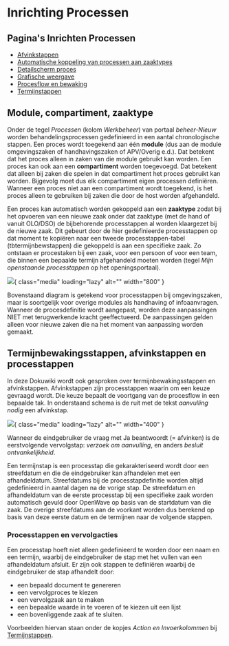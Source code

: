 # Inrichting Processen

## Pagina's Inrichten Processen

- [Afvinkstappen](afvinkstappen.md)
- [Automatische koppeling van processen aan zaaktypes](automatische_koppeling.md)
- [Detailscherm proces](detailscherm_proces.md)
- [Grafische weergave](grafische_weergave.md)
- [Procesflow en bewaking](procesflow_en_bewaking.md)
- [Termijnstappen](termijnstappen.md)

## Module, compartiment, zaaktype

Onder de tegel _Processen_ (kolom _Werkbeheer_) van portaal _beheer-Nieuw_ worden behandelingsprocessen gedefinieerd in een aantal chronologische stappen. Een proces wordt toegekend aan één **module** (dus aan de module omgevingszaken of handhavingszaken of APV/Overig e.d.). Dat betekent dat het proces alleen in zaken van die module gebruikt kan worden.
Een proces kan ook aan een **compartiment** worden toegevoegd. Dat betekent dat alleen bij zaken die spelen in dat compartiment het proces gebruikt kan worden. Bijgevolg moet dus elk compartiment eigen processen definiëren. Wanneer een proces niet aan een compartiment wordt toegekend, is het proces alleen te gebruiken bij zaken die door de host worden afgehandeld.

Een proces kan automatisch worden gekoppeld aan een **zaaktype** zodat bij het opvoeren van een nieuwe zaak onder dat zaaktype (met de hand of vanuit OLO/DSO) de bijbehorende processtappen al worden klaargezet bij de nieuwe zaak. Dit gebeurt door de hier gedefinieerde processtappen op dat moment te kopiëren naar een tweede processtappen-tabel (tbtermijnbewstappen) die gekoppeld is aan een specifieke zaak. Zo ontstaan er procestaken bij een zaak, voor een persoon of voor een team, die binnen een bepaalde termijn afgehandeld moeten worden (tegel _Mijn openstaande processtappen_ op het openingsportaal).

![](../../img/applicatiebeheer/instellen_inrichten/procesdefinitie.w.800_tok.483342.png){ class="media" loading="lazy" alt="" width="800" }

Bovenstaand diagram is getekend voor processtappen bij omgevingszaken, maar is soortgelijk voor overige modules als handhaving of infoaanvragen. Wanneer de procesdefinitie wordt aangepast, worden deze aanpassingen NIET met terugwerkende kracht geeffectueerd. De aanpassingen gelden alleen voor nieuwe zaken die na het moment van aanpassing worden gemaakt.

## Termijnbewakingsstappen, afvinkstappen en processtappen

In deze Dokuwiki wordt ook gesproken over termijnbewakingsstappen en afvinkstappen. Afvinkstappen zijn processtappen waarin om een keuze gevraagd wordt. Die keuze bepaalt de voortgang van de procesflow in een bepaalde tak. In onderstaand schema is de ruit met de tekst _aanvulling nodig_ een afvinkstap.

![](../../img/applicatiebeheer/instellen_inrichten/voorbeeldgrafischprocesstap.w.400_tok.caf5e9.png){ class="media" loading="lazy" alt="" width="400" }

Wanneer de eindgebruiker de vraag met Ja beantwoordt (= afvinken) is de eerstvolgende vervolgstap: _verzoek om aanvulling_, en anders _besluit ontvankelijkheid_.

Een termijnstap is een processtap die gekarakteriseerd wordt door een streefdatum en die de eindgebruiker kan afhandelen met een afhandeldatum. Streefdatums bij de processtapdefinitie worden altijd gedefinieerd in aantal dagen na de vorige stap. De streefdatum en afhandeldatum van de eerste processtap bij een specifieke zaak worden automatisch gevuld door OpenWave op basis van de startdatum van die zaak. De overige streefdatums aan de voorkant worden dus berekend op basis van deze eerste datum en de termijnen naar de volgende stappen.

### Processtappen en vervolgacties

Een processtap hoeft niet alleen gedefinieerd te worden door een naam en een termijn, waarbij de eindgebruiker de stap met het vullen van een afhandeldatum afsluit.
Er zijn ook stappen te definiëren waarbij de eindgebruiker de stap afhandelt door:

- een bepaald document te genereren
- een vervolgproces te kiezen
- een vervolgzaak aan te maken
- een bepaalde waarde in te voeren of te kiezen uit een lijst
- een bovenliggende zaak af te sluiten.

Voorbeelden hiervan staan onder de kopjes _Action en Invoerkolommen_ bij [Termijnstappen](termijnstappen.md).
